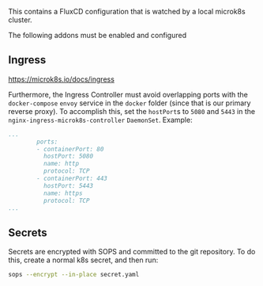 This contains a FluxCD configuration that is watched by a local microk8s cluster.

The following addons must be enabled and configured

## Ingress
https://microk8s.io/docs/ingress

Furthermore, the Ingress Controller must avoid overlapping ports with the `docker-compose` `envoy` service in the `docker` folder (since that is our primary reverse proxy). To accomplish this, set the `hostPort`s to `5080` and `5443` in the `nginx-ingress-microk8s-controller` `DaemonSet`. Example:

```yaml
...
        ports:
        - containerPort: 80
          hostPort: 5080
          name: http
          protocol: TCP
        - containerPort: 443
          hostPort: 5443
          name: https
          protocol: TCP
...
```

## Secrets

Secrets are encrypted with SOPS and committed to the git repository. To do this, create a normal k8s secret, and then run:

```sh
sops --encrypt --in-place secret.yaml
```
